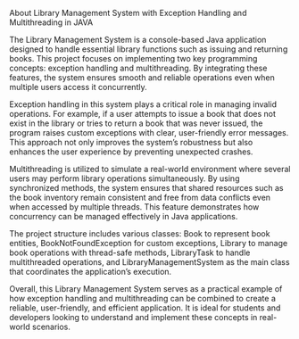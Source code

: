 About Library Management System with Exception Handling and Multithreading in JAVA

The Library Management System is a console-based Java application designed to handle essential library functions such as issuing and returning books. This project focuses on implementing two key programming concepts: exception handling and multithreading. By integrating these features, the system ensures smooth and reliable operations even when multiple users access it concurrently.

Exception handling in this system plays a critical role in managing invalid operations. For example, if a user attempts to issue a book that does not exist in the library or tries to return a book that was never issued, the program raises custom exceptions with clear, user-friendly error messages. This approach not only improves the system’s robustness but also enhances the user experience by preventing unexpected crashes.

Multithreading is utilized to simulate a real-world environment where several users may perform library operations simultaneously. By using synchronized methods, the system ensures that shared resources such as the book inventory remain consistent and free from data conflicts even when accessed by multiple threads. This feature demonstrates how concurrency can be managed effectively in Java applications.

The project structure includes various classes: Book to represent book entities, BookNotFoundException for custom exceptions, Library to manage book operations with thread-safe methods, LibraryTask to handle multithreaded operations, and LibraryManagementSystem as the main class that coordinates the application’s execution.

Overall, this Library Management System serves as a practical example of how exception handling and multithreading can be combined to create a reliable, user-friendly, and efficient application. It is ideal for students and developers looking to understand and implement these concepts in real-world scenarios.
